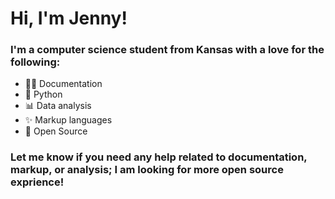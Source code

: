 # Hi, I'm Jenny!

### I'm a computer science student from Kansas with a love for the following:
- ✍🏻 Documentation
- 🐍 Python
- 📊 Data analysis
- ✨ Markup languages
- 📖 Open Source

### Let me know if you need any help related to documentation, markup, or analysis; I am looking for more open source exprience!


